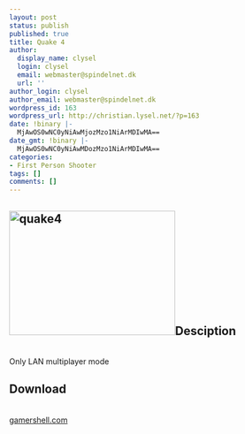 ```yaml
---
layout: post
status: publish
published: true
title: Quake 4
author:
  display_name: clysel
  login: clysel
  email: webmaster@spindelnet.dk
  url: ''
author_login: clysel
author_email: webmaster@spindelnet.dk
wordpress_id: 163
wordpress_url: http://christian.lysel.net/?p=163
date: !binary |-
  MjAwOS0wNC0yNiAwMjozMzo1NiArMDIwMA==
date_gmt: !binary |-
  MjAwOS0wNC0yNiAwMDozMzo1NiArMDIwMA==
categories:
- First Person Shooter
tags: []
comments: []
---
```

<h2><img class="alignright size-medium wp-image-237" title="quake4" src="http://christian.lysel.net/wp-content/uploads/sites/2/2009/04/quake4-300x225.jpg" alt="quake4" width="300" height="225" />Desciption</h2><br />
Only LAN multiplayer mode</p>
<h2>Download<a href="http://www.gamershell.com/download_34684.shtml"></a></h2><br />
<a href="http://www.gamershell.com/download_19792.shtml">gamershell.com</a></p>
